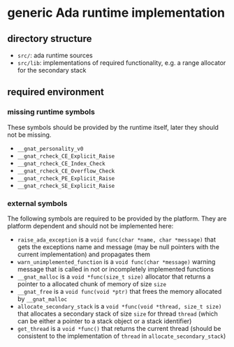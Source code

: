 # generic Ada runtime implementation

## directory structure

 - `src/`: ada runtime sources
 - `src/lib`: implementations of required functionality, e.g. a range allocator for the secondary stack

## required environment

### missing runtime symbols

These symbols should be provided by the runtime itself, later they should not be missing.

 - `__gnat_personality_v0`
 - `__gnat_rcheck_CE_Explicit_Raise`
 - `__gnat_rcheck_CE_Index_Check`
 - `__gnat_rcheck_CE_Overflow_Check`
 - `__gnat_rcheck_PE_Explicit_Raise`
 - `__gnat_rcheck_SE_Explicit_Raise`

### external symbols

The following symbols are required to be provided by the platform. They are platform dependent and should not be implemented here:

 - `raise_ada_exception` is a `void func(char *name, char *message)` that gets the exceptions name and message (may be null pointers with the current implementation) and propagates them
 - `warn_unimplemented_function` is a `void func(char *message)` warning message that is called in not or incompletely implemented functions
 - `__gnat_malloc` is a `void *func(size_t size)` allocator that returns a pointer to a allocated chunk of memory of size `size`
 - `__gnat_free` is a `void func(void *ptr)` that frees the memory allocated by `__gnat_malloc`
 - `allocate_secondary_stack` is a `void *func(void *thread, size_t size)` that allocates a secondary stack of size `size` for thread `thread` (which can be either a pointer to a stack object or a stack identifier)
 - `get_thread` is a `void *func()` that returns the current thread (should be consistent to the implementation of `thread` in `allocate_secondary_stack`)
